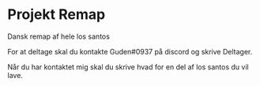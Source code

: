 # Projekt Remap
Dansk remap af hele los santos

For at deltage skal du kontakte Guden#0937 på discord og skrive Deltager.

Når du har kontaktet mig skal du skrive hvad for en del af los santos du vil lave.
